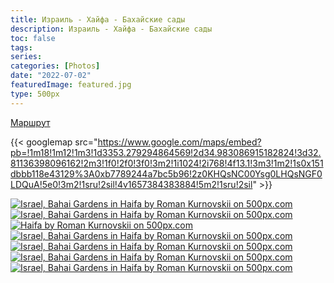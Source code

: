 ```yaml
---
title: Израиль - Хайфа - Бахайские сады
description: Израиль - Хайфа - Бахайские сады
toc: false
tags:
series:
categories: [Photos]
date: "2022-07-02"
featuredImage: featured.jpg
type: 500px
---
```


[Маршрут](https://goo.gl/maps/SAuvkJ9zTV7CcxL56)

{{< googlemap src="<https://www.google.com/maps/embed?pb=!1m18!1m12!1m3!1d3353.279294864569!2d34.983086915182824!3d32.81136398096162!2m3!1f0!2f0!3f0!3m2!1i1024!2i768!4f13.1!3m3!1m2!1s0x151dbbb118e43129%3A0xb7789244a7bc5b96!2z0KHQsNC00Ysg0LHQsNGF0LDQuA!5e0!3m2!1sru!2sil!4v1657384383884!5m2!1sru!2sil>" >}}

<div class='pixels-photo'>
    <a href='https://500px.com/photo/1050796728/israel-bahai-gardens-in-haifa-by-roman-kurnovskii'
        alt='Israel, Bahai Gardens in Haifa by Roman Kurnovskii on 500px.com'>
        <img src='https://drscdn.500px.org/photo/1050796728/m%3D900/v2?sig=0c41e86258e6b6a71550b611d641b48268dd79537b147859b3e35e013d988ba8'
            alt='Israel, Bahai Gardens in Haifa by Roman Kurnovskii on 500px.com' />
    </a>
</div>

<div class='pixels-photo'>
    <a href='https://500px.com/photo/1050796690/israel-bahai-gardens-in-haifa-by-roman-kurnovskii'
        alt='Israel, Bahai Gardens in Haifa by Roman Kurnovskii on 500px.com'>
        <img src='https://drscdn.500px.org/photo/1050796690/m%3D900/v2?sig=746b7d682040cd0047cd24207a64106253801b4e42eae6e4141e46d618ce33bb'
            alt='Israel, Bahai Gardens in Haifa by Roman Kurnovskii on 500px.com' />
    </a>
</div>

<div class='pixels-photo'>
    <a href='https://500px.com/photo/1050796640/haifa-by-roman-kurnovskii' alt='Haifa by Roman Kurnovskii on 500px.com'>
        <img src='https://drscdn.500px.org/photo/1050796640/m%3D900/v2?sig=207d41597f8a651da100db717716e0a775c4e23735f5c32df5f0f836bef95c3c'
            alt='Haifa by Roman Kurnovskii on 500px.com' />
    </a>
</div>

<div class='pixels-photo'>
    <a href='https://500px.com/photo/1050796730/israel-bahai-gardens-in-haifa-by-roman-kurnovskii'
        alt='Israel, Bahai Gardens in Haifa by Roman Kurnovskii on 500px.com'>
        <img src='https://drscdn.500px.org/photo/1050796730/m%3D900/v2?sig=87026ab72f15d63bcd95990613a9c35bbbe76538b89cd420b252243bfb725c02'
            alt='Israel, Bahai Gardens in Haifa by Roman Kurnovskii on 500px.com' />
    </a>
</div>

<div class='pixels-photo'>
    <a href='https://500px.com/photo/1050796727/Israel-Bahai-Gardens-in-Haifa-by-Roman-Kurnovskii'
        alt='Israel, Bahai Gardens in Haifa by Roman Kurnovskii on 500px.com'>
        <img src='https://drscdn.500px.org/photo/1050796727/m%3D900/v2?sig=21b4ccceca52c0a25b75e5cfa8c2e5fee5691297b12b50e3f0007a558a7c5076'
            alt='Israel, Bahai Gardens in Haifa by Roman Kurnovskii on 500px.com' />
    </a>
</div>

<div class='pixels-photo'>
    <a href='https://500px.com/photo/1050796729/Israel-Bahai-Gardens-in-Haifa-by-Roman-Kurnovskii'
        alt='Israel, Bahai Gardens in Haifa by Roman Kurnovskii on 500px.com'>
        <img src='https://drscdn.500px.org/photo/1050796729/m%3D900/v2?sig=2a8aad49a849b87b0d643da677d1fde9bdee95421b6500325ef277fdbf796048'
            alt='Israel, Bahai Gardens in Haifa by Roman Kurnovskii on 500px.com' />
    </a>
</div>

<div class='pixels-photo'>
    <a href='https://500px.com/photo/1050796976/israel-bahai-gardens-in-haifa-by-roman-kurnovskii'
        alt='Israel, Bahai Gardens in Haifa by Roman Kurnovskii on 500px.com'>
        <img src='https://drscdn.500px.org/photo/1050796976/m%3D900/v2?sig=81533e1484b00f7b31f6461389e254427a09c5eb1449323474929094cf4ad31a'
            alt='Israel, Bahai Gardens in Haifa by Roman Kurnovskii on 500px.com' />
    </a>
</div>
